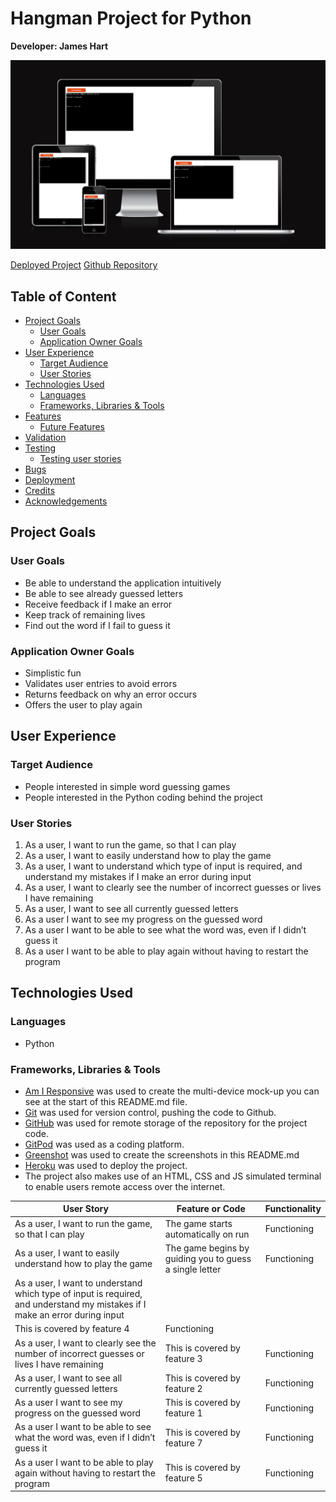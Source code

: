 # Hangman Project for Python

**Developer: James Hart**

![Mockup image](docs/responsive-view.png)

[Deployed Project](https://pp3-hangman-jm.herokuapp.com/)
[Github Repository](https://github.com/jameshart197/pp3-hangman)

## Table of Content

  - [Project Goals](#project-goals)
    - [User Goals](#user-goals)
    - [Application Owner Goals](#application-owner-goals)
  - [User Experience](#user-experience)
    - [Target Audience](#target-audience)
    - [User Stories](#user-stories)
  - [Technologies Used](#technologies-used)
    - [Languages](#languages)
    - [Frameworks, Libraries & Tools](#frameworks-libraries--tools)
  - [Features](#features)
    - [Future Features](#future-features)
  - [Validation](#validation)
  - [Testing](#testing)
    - [Testing user stories](#testing-user-stories)
  - [Bugs](#bugs)
  - [Deployment](#deployment)
  - [Credits](#credits)
  - [Acknowledgements](#acknowledgements)

## Project Goals

### User Goals

- Be able to understand the application intuitively
- Be able to see already guessed letters
- Receive feedback if I make an error
- Keep track of remaining lives
- Find out the word if I fail to guess it

### Application Owner Goals

- Simplistic fun
- Validates user entries to avoid errors
- Returns feedback on why an error occurs
- Offers the user to play again

## User Experience

### Target Audience

- People interested in simple word guessing games
- People interested in the Python coding behind the project

### User Stories

1. As a user, I want to run the game, so that I can play
2. As a user, I want to easily understand how to play the game
3. As a user, I want to understand which type of input is required, and understand my mistakes if I make an error during input
4. As a user, I want to clearly see the number of incorrect guesses or lives I have remaining
5. As a user, I want to see all currently guessed letters
6. As a user I want to see my progress on the guessed word
7. As a user I want to be able to see what the word was, even if I didn’t guess it
8. As a user I want to be able to play again without having to restart the program

## Technologies Used

### Languages

- Python

### Frameworks, Libraries & Tools

- [Am I Responsive](http://ami.responsivedesign.is/) was used to create the multi-device mock-up you can see at the start of this README.md file.
- [Git](https://git-scm.com/) was used for version control, pushing the code to Github.
- [GitHub](https://github.com/) was used for remote storage of the repository for the project code.
- [GitPod](https://gitpod.io/) was used as a coding platform.
- [Greenshot](https://getgreenshot.org/) was used to create the screenshots in this README.md
- [Heroku](https://heroku.com) was used to deploy the project.
- The project also makes use of an HTML, CSS and JS simulated terminal to enable users remote access over the internet.

| **User Story**   | **Feature or Code**                    | **Functionality**          |
| ------------- | ----------------------------- | ---------------------------- | 
| As a user, I want to run the game, so that I can play | The game starts automatically on run | Functioning | 
| As a user, I want to easily understand how to play the game | The game begins by guiding you to guess a single letter | Functioning | 
| As a user, I want to understand which type of input is required, and understand my mistakes if I make an error during input
 | This is covered by feature 4 | Functioning | 
| As a user, I want to clearly see the number of incorrect guesses or lives I have remaining | This is covered by feature 3 | Functioning | 
|As a user, I want to see all currently guessed letters | This is covered by feature 2 | Functioning | 
| As a user I want to see my progress on the guessed word | This is covered by feature 1 | Functioning | 
| As a user I want to be able to see what the word was, even if I didn’t guess it | This is covered by feature 7 | Functioning | 
| As a user I want to be able to play again without having to restart the program | This is covered by feature 5 | Functioning | 
